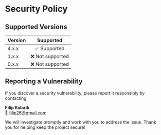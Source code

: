 # Security Policy

## Supported Versions

| Version | Supported |
| ------- |:---------:|
| 4.x.x   | ✅ Supported |
| 1.x.x   | ❌ Not supported |
| 0.x.x   | ❌ Not supported |

## Reporting a Vulnerability

If you discover a security vulnerability, please report it responsibly by contacting:  

**Filip Kolarik**  
📧 [filip26@gmail.com](mailto:filip26@gmail.com)

We will investigate promptly and work with you to address the issue. Thank you for helping keep the project secure!